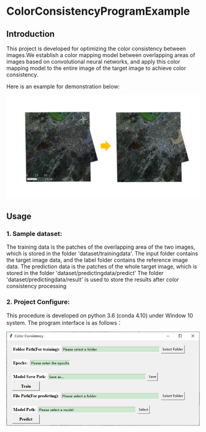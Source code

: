 # ColorConsistencyProgramExample

## Introduction

This project is developed for optimizing the color consistency between images.We establish a color mapping model between overlapping areas of images based on convolutional neural networks, and apply this color mapping model to the entire image of the target image to achieve color consistency.

Here is an example for demonstration below:

<img src="example.png" width="900px"/>

## Usage

### 1. Sample dataset:
The training data is the patches of the overlapping area of the two images, which is stored in the folder 'dataset/trainingdata'. The input folder contains the target image data, and the label folder contains the reference image data.
The prediction data is the patches of the whole target image, which is stored in the folder 'dataset/predictingdata/predict'
The folder 'dataset/predictingdata/result' is used to store the results after color consistency processing

### 2. Project Configure:
This procedure is developed on python 3.6 (conda 4.10) under Window 10 system.
The program interface is as follows：

<img src="Program interface diagram.png" width="900px"/>

